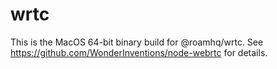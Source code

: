 # wrtc

This is the MacOS 64-bit binary build for @roamhq/wrtc.
See https://github.com/WonderInventions/node-webrtc for details.
